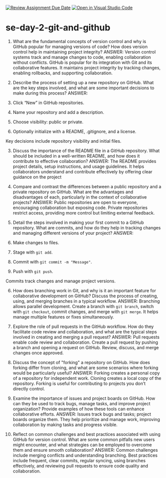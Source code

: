 [![Review Assignment Due Date](https://classroom.github.com/assets/deadline-readme-button-22041afd0340ce965d47ae6ef1cefeee28c7c493a6346c4f15d667ab976d596c.svg)](https://classroom.github.com/a/8wgCKhpZ)
[![Open in Visual Studio Code](https://classroom.github.com/assets/open-in-vscode-2e0aaae1b6195c2367325f4f02e2d04e9abb55f0b24a779b69b11b9e10269abc.svg)](https://classroom.github.com/online_ide?assignment_repo_id=15594110&assignment_repo_type=AssignmentRepo)
# se-day-2-git-and-github

1. What are the fundamental concepts of version control and why is GitHub popular for managing versions of code? How does version control help in maintaining project integrity?
ANSWER:   Version control systems track and manage changes to code, enabling collaboration without conflicts. GitHub is popular for its integration with Git and its collaborative features. It maintains project integrity by tracking changes, enabling rollbacks, and supporting collaboration.


2. Describe the process of setting up a new repository on GitHub. What are the key steps involved, and what are some important decisions to make during this process?
ANSWER: 
1. Click “New” in GitHub repositories.
2. Name your repository and add a description.
3. Choose visibility: public or private.
4. Optionally initialize with a README, .gitignore, and a license.

Key decisions include repository visibility and initial files.



3. Discuss the importance of the README file in a GitHub repository. What should be included in a well-written README, and how does it contribute to effective collaboration?
ANSWER:
The README provides project details, setup instructions, and usage guidelines. It helps collaborators understand and contribute effectively by offering clear guidance on the project


4. Compare and contrast the differences between a public repository and a private repository on GitHub. What are the advantages and disadvantages of each, particularly in the context of collaborative projects?
ANSWER: 
Public repositories are open to everyone, encouraging collaboration but exposing code. Private repositories restrict access, providing more control but limiting external feedback.


5. Detail the steps involved in making your first commit to a GitHub repository. What are commits, and how do they help in tracking changes and managing different versions of your project?
ANSWER: 
1. Make changes to files.
2. Stage with `git add`.
3. Commit with `git commit -m "Message"`.
4. Push with `git push`.

Commits track changes and manage project versions.



6. How does branching work in Git, and why is it an important feature for collaborative development on GitHub? Discuss the process of creating, using, and merging branches in a typical workflow.
ANSWER:
Branching allows parallel development. Create a branch with `git branch`, switch with `git checkout`, commit changes, and merge with `git merge`. It helps manage multiple features or fixes simultaneously.


7. Explore the role of pull requests in the GitHub workflow. How do they facilitate code review and collaboration, and what are the typical steps involved in creating and merging a pull request?
ANSWER:
Pull requests enable code review and collaboration. Create a pull request by pushing a branch and opening a request on GitHub. Review, discuss, and merge changes once approved.


8. Discuss the concept of "forking" a repository on GitHub. How does forking differ from cloning, and what are some scenarios where forking would be particularly useful?
ANSWER:
Forking creates a personal copy of a repository for independent work. Cloning creates a local copy of the repository. Forking is useful for contributing to projects you don’t directly control.


9. Examine the importance of issues and project boards on GitHub. How can they be used to track bugs, manage tasks, and improve project organization? Provide examples of how these tools can enhance collaborative efforts.
ANSWER:
Issues track bugs and tasks; project boards organize them. They help prioritize and manage work, improving collaboration by making tasks and progress visible.


10. Reflect on common challenges and best practices associated with using GitHub for version control. What are some common pitfalls new users might encounter, and what strategies can be employed to overcome them and ensure smooth collaboration?
ANSWER:
Common challenges include merging conflicts and understanding branching. Best practices include frequent, clear commits, regular syncing, using branches effectively, and reviewing pull requests to ensure code quality and collaboration.



